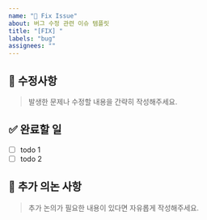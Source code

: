 ```yaml
---
name: "🔨 Fix Issue"
about: 버그 수정 관련 이슈 템플릿
title: "[FIX] "
labels: "bug"
assignees: ""
---
```


## 🎯 수정사항

> 발생한 문제나 수정할 내용을 간략히 작성해주세요.

## ✅ 완료할 일

- [ ] todo 1
- [ ] todo 2

## 💬 추가 의논 사항

> 추가 논의가 필요한 내용이 있다면 자유롭게 작성해주세요.
